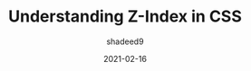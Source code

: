 ---
author: shadeed9
date: 2021-02-16
tags:
  - css
target_url: https://ishadeed.com/article/understanding-z-index/
title: Understanding Z-Index in CSS
---